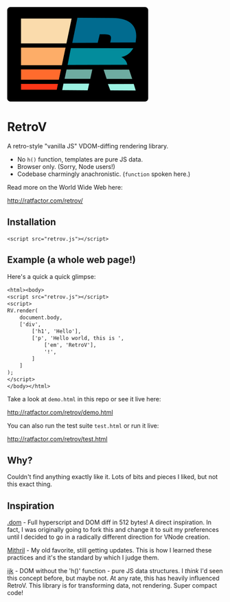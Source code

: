 <img src="./retrov.svg" alt="RetroV 1970s colors svg logo">

# RetroV

A retro-style "vanilla JS" VDOM-diffing rendering library.

* No `h()` function, templates are pure JS data.
* Browser only. (Sorry, Node users!)
* Codebase charmingly anachronistic. (`function` spoken here.)

Read more on the World Wide Web here:

http://ratfactor.com/retrov/

## Installation

```
<script src="retrov.js"></script>
```

## Example (a whole web page!)

Here's a quick a quick glimpse:

```
<html><body>
<script src="retrov.js"></script>
<script>
RV.render(
    document.body,
    ['div',
        ['h1', 'Hello'],
        ['p', 'Hello world, this is ',
            ['em', 'RetroV'],
            '!',
        ]
    ]
);
</script>
</body></html>
```

Take a look at `demo.html` in this repo or see it live here:

http://ratfactor.com/retrov/demo.html

You can also run the test suite `test.html` or run it live:

http://ratfactor.com/retrov/test.html


## Why?

Couldn't find anything exactly like it. Lots of bits and pieces
I liked, but not this exact thing.

## Inspiration

[.dom](https://github.com/wavesoft/dot-dom/) -
Full hyperscript and DOM diff in 512 bytes! A direct inspiration. In fact, I
was originally going to fork this and change it to suit my preferences until I
decided to go in a radically different direction for VNode creation.

[Mithril](https://github.com/MithrilJS/mithril.js/) -
My old favorite, still getting updates. This is how I learned these practices
and it's the standard by which I judge them.

[ijk](https://github.com/lukejacksonn/ijk) -
DOM without the 'h()' function - pure JS data structures.
I _think_ I'd seen this concept before, but maybe not. At any rate, this
has heavily influenced RetroV. This library is for transforming data,
not rendering. Super compact code!
